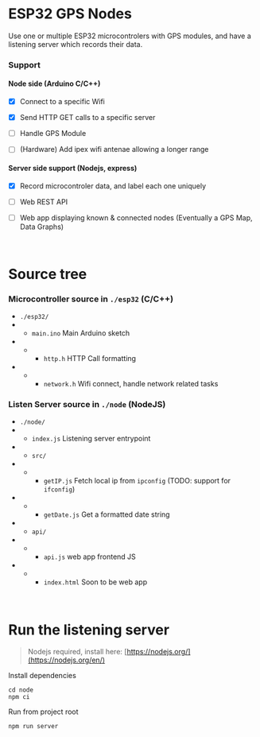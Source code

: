 # ESP32 GPS Nodes

Use one or multiple ESP32 microcontrolers with GPS modules, and have a listening server which records their data.

### Support

#### Node side (Arduino C/C++)

- [x] Connect to a specific Wifi

- [x] Send HTTP GET calls to a specific server

- [ ] Handle GPS Module

- [ ] (Hardware) Add ipex wifi antenae allowing a longer range


#### Server side support (Nodejs, express)

- [x] Record microcontroler data, and label each one uniquely

- [ ] Web REST API 

- [ ] Web app displaying known & connected nodes (Eventually a GPS Map, Data Graphs) 


<br/>

# Source tree

### Microcontroller source in `./esp32` (C/C++)

* `./esp32/`
* * `main.ino` Main Arduino sketch
* * * `http.h` HTTP Call formatting
* * * `network.h` Wifi connect, handle network related tasks


### Listen Server source in `./node` (NodeJS)

* `./node/`
* * `index.js` Listening server entrypoint
* * `src/`
* * * `getIP.js` Fetch local ip from `ipconfig` (TODO: support for `ifconfig`)
* * * `getDate.js` Get a formatted date string
* * `api/`
* * * `api.js` web app frontend JS
* * * `index.html` Soon to be web app

<br/>

# Run the listening server

> Nodejs required, install here: [https://nodejs.org/](https://nodejs.org/en/)

Install dependencies

```
cd node
npm ci
```

Run from project root

```
npm run server
```
